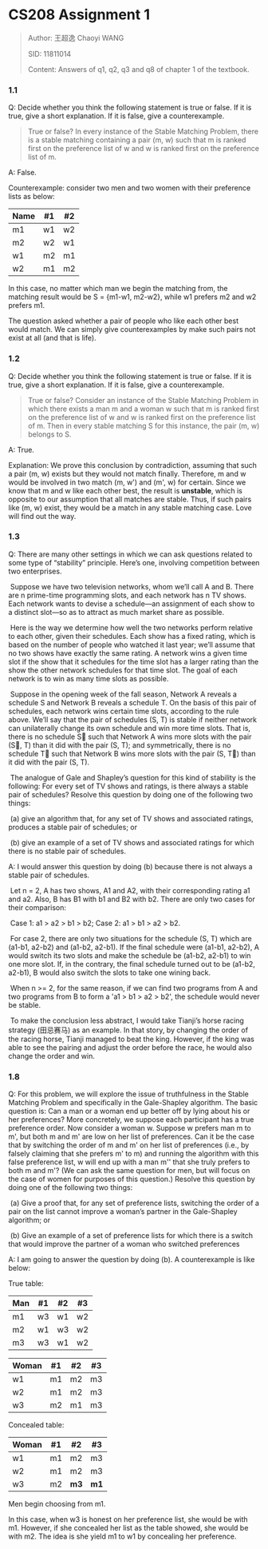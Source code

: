 # CS208 Assignment 1

> Author: 王超逸 Chaoyi WANG
>
> SID: 11811014
>
> Content: Answers of q1, q2, q3 and q8 of chapter 1 of the textbook.



### 1.1

Q: Decide whether you think the following statement is true or false. If it is
true, give a short explanation. If it is false, give a counterexample.

> True or false? In every instance of the Stable Matching Problem, there is a
> stable matching containing a pair (m, w) such that m is ranked first on the
> preference list of w and w is ranked first on the preference list of m.

A: False. 

Counterexample: consider two men and two women with their preference lists as below:

| Name | #1   | #2   |
| ---- | ---- | ---- |
| m1   | w1   | w2   |
| m2   | w2   | w1   |
| w1   | m2   | m1   |
| w2   | m1   | m2   |

In this case, no matter which man we begin the matching from, the matching result would be S = {m1-w1, m2-w2}, while w1 prefers m2 and w2 prefers m1.

The question asked whether a pair of people who like each other best would match. We can simply give counterexamples by make such pairs not exist at all (and that is life).



### 1.2

Q: Decide whether you think the following statement is true or false. If it is
true, give a short explanation. If it is false, give a counterexample.

> True or false? Consider an instance of the Stable Matching Problem in which
> there exists a man m and a woman w such that m is ranked first on the
> preference list of w and w is ranked first on the preference list of m. Then in
> every stable matching S for this instance, the pair (m, w) belongs to S.

A: True.

Explanation: We prove this conclusion by contradiction, assuming that such a pair (m, w) exists but they would not match finally. Therefore, m and w would be involved in two match (m, w') and (m', w) for certain. Since we know that m and w like each other best, the result is **unstable**, which is opposite to our assumption that all matches are stable. Thus, if such pairs like (m, w) exist, they would be a match in any stable matching case. Love will find out the way.



### 1.3 

Q:  There are many other settings in which we can ask questions related
to some type of “stability” principle. Here’s one, involving competition
between two enterprises.

​	Suppose we have two television networks, whom we’ll call A and B. There are n prime-time programming slots, and each network has n TV shows. Each network wants to devise a schedule—an assignment of each show to a distinct slot—so as to attract as much market share as possible.

​	Here is the way we determine how well the two networks perform relative to each other, given their schedules. Each show has a fixed rating, which is based on the number of people who watched it last year; we’ll assume that no two shows have exactly the same rating. A network wins a given time slot if the show that it schedules for the time slot has a larger rating than the show the other network schedules for that time slot. The goal of each network is to win as many time slots as possible. 

​	Suppose in the opening week of the fall season, Network A reveals a schedule S and Network B reveals a schedule T. On the basis of this pair of schedules, each network wins certain time slots, according to the rule above. We’ll say that the pair of schedules (S, T) is stable if neither network can unilaterally change its own schedule and win more time slots. That is, there is no schedule S such that Network A wins more slots with the pair (S, T) than it did with the pair (S, T); and symmetrically, there is no schedule T such that Network B wins more slots with the pair (S, T) than it did with the pair (S, T).

​	The analogue of Gale and Shapley’s question for this kind of stability
is the following: For every set of TV shows and ratings, is there always
a stable pair of schedules? Resolve this question by doing one of the
following two things:

​	(a) give an algorithm that, for any set of TV shows and associated ratings, produces a stable pair of schedules; or

​	(b) give an example of a set of TV shows and associated ratings for
which there is no stable pair of schedules.

A: I would answer this question by doing (b) because there is not always a stable pair of schedules.

​	Let n = 2, A has two shows, A1 and A2, with their corresponding rating a1 and a2. Also, B has B1 with b1 and B2 with b2. There are only two cases for their comparison:

​	Case 1: a1 > a2 > b1 > b2; Case 2: a1 > b1 > a2 > b2.

​	For case 2, there are only two situations for the schedule (S, T) which are (a1-b1, a2-b2) and (a1-b2, a2-b1). If the final schedule were (a1-b1, a2-b2), A would switch its two slots and make the schedule be (a1-b2, a2-b1) to win one more slot. If, in the contrary, the final schedule turned out to be (a1-b2, a2-b1), B would also switch the slots to take one wining back.

​	When n >= 2, for the same reason, if we can find two programs from A and two programs from B to form a 'a1 > b1 > a2 > b2', the schedule would never be stable.

​	To make the conclusion less abstract, I would take Tianji’s horse racing strategy (田忌赛马) as an example. In that story, by changing the order of the racing horse, Tianji managed to beat the king. However, if the king was able to see the pairing and adjust the order before the race, he would also change the order and win.



### 1.8

Q: For this problem, we will explore the issue of truthfulness in the Stable Matching Problem and specifically in the Gale-Shapley algorithm. The basic question is: Can a man or a woman end up better off by lying about his or her preferences? More concretely, we suppose each participant has a true preference order. Now consider a woman w. Suppose w prefers man m to m', but both m and m' are low on her list of preferences. Can it be the case that by switching the order of m and m' on her list of preferences (i.e., by falsely claiming that she prefers m' to m) and running the algorithm with this false preference list, w will end up with a man m'' that she truly prefers to both m and m'? (We can ask the same question for men, but will focus on the case of women for purposes of this question.) Resolve this question by doing one of the following two things:

​	(a) Give a proof that, for any set of preference lists, switching the order of a pair on the list cannot improve a woman’s partner in the Gale-Shapley algorithm; or

​	(b) Give an example of a set of preference lists for which there is a switch that would improve the partner of a woman who switched preferences

A: I am going to answer the question by doing (b). A counterexample is like below:

True table:

| Man  | #1   | #2   | #3   |
| ---- | ---- | ---- | ---- |
| m1   | w3   | w1   | w2   |
| m2   | w1   | w3   | w2   |
| m3   | w3   | w1   | w2   |

| Woman | #1   | #2   | #3   |
| ----- | ---- | ---- | ---- |
| w1    | m1   | m2   | m3   |
| w2    | m1   | m2   | m3   |
| w3    | m2   | m1   | m3   |

Concealed table:

| Woman | #1   | #2     | #3     |
| ----- | ---- | ------ | ------ |
| w1    | m1   | m2     | m3     |
| w2    | m1   | m2     | m3     |
| w3    | m2   | **m3** | **m1** |

Men begin choosing from m1.

In this case, when w3 is honest on her preference list, she would be with m1. However, if she concealed her list as the table showed, she would be with m2. The idea is she yield m1 to w1 by concealing her preference.